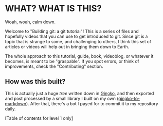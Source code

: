 # WHAT? WHAT IS THIS?

Woah, woah, calm down.

Welcome to "Building git: a git tutorial"! This is a series of files and hopefully videos that you can use to get introduced to git. Since git is a topic that is strange to some, and challenging to others, I think this set of articles or videos will help out in bringing them down to Earth.

The whole approach to this tutorial, guide, book, videoblog, or whatever it becomes, is meant to be "graspable". If you spot errors, or think of improvements, check the "Contributing" section.

## How was this built?

This is actually just a huge _tree_ written down in [Gingko](https://gingkoapp.com/building-git-a-git-tutorial), and then exported and post processed by a small library I built on my own ([gingko-to-markdown](https://github.com/AlphaGit/gingko-to-markdown)). After that, there's a bot I payed for to commit it to my repository daily.

[Table of contents for level 1 only]

 